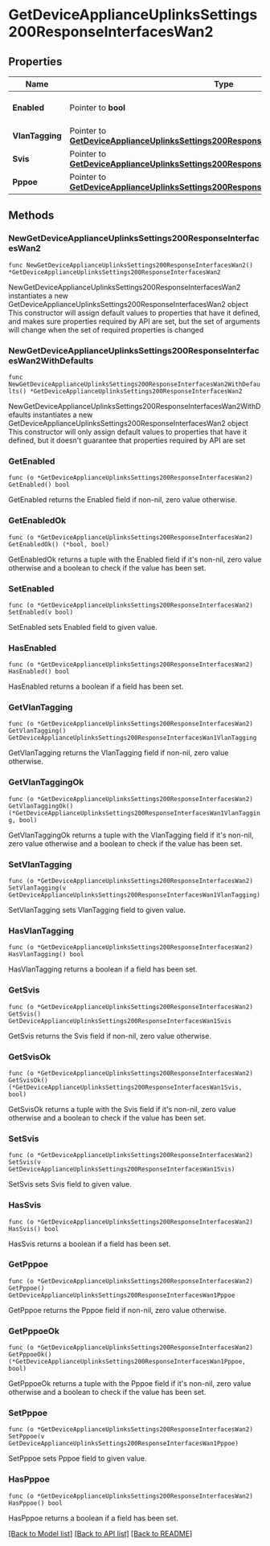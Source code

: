 # GetDeviceApplianceUplinksSettings200ResponseInterfacesWan2

## Properties

Name | Type | Description | Notes
------------ | ------------- | ------------- | -------------
**Enabled** | Pointer to **bool** | Enable or disable the interface. | [optional] 
**VlanTagging** | Pointer to [**GetDeviceApplianceUplinksSettings200ResponseInterfacesWan1VlanTagging**](GetDeviceApplianceUplinksSettings200ResponseInterfacesWan1VlanTagging.md) |  | [optional] 
**Svis** | Pointer to [**GetDeviceApplianceUplinksSettings200ResponseInterfacesWan1Svis**](GetDeviceApplianceUplinksSettings200ResponseInterfacesWan1Svis.md) |  | [optional] 
**Pppoe** | Pointer to [**GetDeviceApplianceUplinksSettings200ResponseInterfacesWan1Pppoe**](GetDeviceApplianceUplinksSettings200ResponseInterfacesWan1Pppoe.md) |  | [optional] 

## Methods

### NewGetDeviceApplianceUplinksSettings200ResponseInterfacesWan2

`func NewGetDeviceApplianceUplinksSettings200ResponseInterfacesWan2() *GetDeviceApplianceUplinksSettings200ResponseInterfacesWan2`

NewGetDeviceApplianceUplinksSettings200ResponseInterfacesWan2 instantiates a new GetDeviceApplianceUplinksSettings200ResponseInterfacesWan2 object
This constructor will assign default values to properties that have it defined,
and makes sure properties required by API are set, but the set of arguments
will change when the set of required properties is changed

### NewGetDeviceApplianceUplinksSettings200ResponseInterfacesWan2WithDefaults

`func NewGetDeviceApplianceUplinksSettings200ResponseInterfacesWan2WithDefaults() *GetDeviceApplianceUplinksSettings200ResponseInterfacesWan2`

NewGetDeviceApplianceUplinksSettings200ResponseInterfacesWan2WithDefaults instantiates a new GetDeviceApplianceUplinksSettings200ResponseInterfacesWan2 object
This constructor will only assign default values to properties that have it defined,
but it doesn't guarantee that properties required by API are set

### GetEnabled

`func (o *GetDeviceApplianceUplinksSettings200ResponseInterfacesWan2) GetEnabled() bool`

GetEnabled returns the Enabled field if non-nil, zero value otherwise.

### GetEnabledOk

`func (o *GetDeviceApplianceUplinksSettings200ResponseInterfacesWan2) GetEnabledOk() (*bool, bool)`

GetEnabledOk returns a tuple with the Enabled field if it's non-nil, zero value otherwise
and a boolean to check if the value has been set.

### SetEnabled

`func (o *GetDeviceApplianceUplinksSettings200ResponseInterfacesWan2) SetEnabled(v bool)`

SetEnabled sets Enabled field to given value.

### HasEnabled

`func (o *GetDeviceApplianceUplinksSettings200ResponseInterfacesWan2) HasEnabled() bool`

HasEnabled returns a boolean if a field has been set.

### GetVlanTagging

`func (o *GetDeviceApplianceUplinksSettings200ResponseInterfacesWan2) GetVlanTagging() GetDeviceApplianceUplinksSettings200ResponseInterfacesWan1VlanTagging`

GetVlanTagging returns the VlanTagging field if non-nil, zero value otherwise.

### GetVlanTaggingOk

`func (o *GetDeviceApplianceUplinksSettings200ResponseInterfacesWan2) GetVlanTaggingOk() (*GetDeviceApplianceUplinksSettings200ResponseInterfacesWan1VlanTagging, bool)`

GetVlanTaggingOk returns a tuple with the VlanTagging field if it's non-nil, zero value otherwise
and a boolean to check if the value has been set.

### SetVlanTagging

`func (o *GetDeviceApplianceUplinksSettings200ResponseInterfacesWan2) SetVlanTagging(v GetDeviceApplianceUplinksSettings200ResponseInterfacesWan1VlanTagging)`

SetVlanTagging sets VlanTagging field to given value.

### HasVlanTagging

`func (o *GetDeviceApplianceUplinksSettings200ResponseInterfacesWan2) HasVlanTagging() bool`

HasVlanTagging returns a boolean if a field has been set.

### GetSvis

`func (o *GetDeviceApplianceUplinksSettings200ResponseInterfacesWan2) GetSvis() GetDeviceApplianceUplinksSettings200ResponseInterfacesWan1Svis`

GetSvis returns the Svis field if non-nil, zero value otherwise.

### GetSvisOk

`func (o *GetDeviceApplianceUplinksSettings200ResponseInterfacesWan2) GetSvisOk() (*GetDeviceApplianceUplinksSettings200ResponseInterfacesWan1Svis, bool)`

GetSvisOk returns a tuple with the Svis field if it's non-nil, zero value otherwise
and a boolean to check if the value has been set.

### SetSvis

`func (o *GetDeviceApplianceUplinksSettings200ResponseInterfacesWan2) SetSvis(v GetDeviceApplianceUplinksSettings200ResponseInterfacesWan1Svis)`

SetSvis sets Svis field to given value.

### HasSvis

`func (o *GetDeviceApplianceUplinksSettings200ResponseInterfacesWan2) HasSvis() bool`

HasSvis returns a boolean if a field has been set.

### GetPppoe

`func (o *GetDeviceApplianceUplinksSettings200ResponseInterfacesWan2) GetPppoe() GetDeviceApplianceUplinksSettings200ResponseInterfacesWan1Pppoe`

GetPppoe returns the Pppoe field if non-nil, zero value otherwise.

### GetPppoeOk

`func (o *GetDeviceApplianceUplinksSettings200ResponseInterfacesWan2) GetPppoeOk() (*GetDeviceApplianceUplinksSettings200ResponseInterfacesWan1Pppoe, bool)`

GetPppoeOk returns a tuple with the Pppoe field if it's non-nil, zero value otherwise
and a boolean to check if the value has been set.

### SetPppoe

`func (o *GetDeviceApplianceUplinksSettings200ResponseInterfacesWan2) SetPppoe(v GetDeviceApplianceUplinksSettings200ResponseInterfacesWan1Pppoe)`

SetPppoe sets Pppoe field to given value.

### HasPppoe

`func (o *GetDeviceApplianceUplinksSettings200ResponseInterfacesWan2) HasPppoe() bool`

HasPppoe returns a boolean if a field has been set.


[[Back to Model list]](../README.md#documentation-for-models) [[Back to API list]](../README.md#documentation-for-api-endpoints) [[Back to README]](../README.md)


